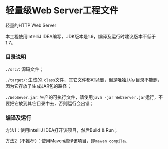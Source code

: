 # 轻量级Web Server工程文件

轻量的HTTP Web Server

本工程使用IntelliJ IDEA编写，JDK版本是1.9，编译及运行时建议版本不低于1.7。

### 目录说明

`./src/`: 源码文件；

`./target/`: 生成的`.class`文件，其它文件都可以删，但是唯独`JAR/`目录不能删，因为它存放了生成JAR包的路径；

`./WebSever.jar`: 生产的可执行文件，请使用`java -jar WebServer.jar`运行，不要把它放到其它目录中去，否则运行会出错；

### 编译及运行

方法1：使用IntelliJ IDEA打开该项目，然后Build & Run；

方法2（不推荐）：使用Maven编译该项目，即`maven compile`。